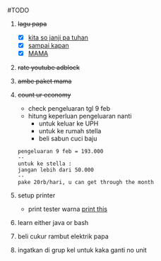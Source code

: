 #TODO

1. ~~lagu papa~~
    - [x] [kita so janji pa tuhan](https://youtu.be/bt-k56XaAqY?si=VMChxnE7Yok3SWj7) 
    - [x] [sampai kapan](https://youtu.be/slXqodxm6Jg?si=nIZBSvLcjKdd9jAQ)
    - [x] [MAMA](https://youtu.be/hMzALn_Q54c?si=phZXNwxBwBvdbJkr)
    
2. ~~rate youtube adblock~~
3. ~~ambe paket mama~~
4. ~~count ur economy~~
    - check pengeluaran tgl 9 feb
    - hitung keperluan pengeluaran nanti
        - untuk keluar ke UPH
        - untuk ke rumah stella
        - beli sabun cuci baju
    ```
    pengeluaran 9 feb = 193.000
    --
    untuk ke stella :
    jangan lebih dari 50.000
    --
    pake 20rb/hari, u can get through the month
    ``` 

 
5. setup printer
    - print tester warna [print this](https://printertesting.com/wp-content/uploads/2020/11/print-test-page-color.jpg)
6. learn either java or bash
7. beli cukur rambut elektrik papa
8. ingatkan di grup kel untuk kaka ganti no unit